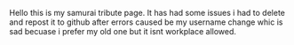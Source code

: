 Hello this is my samurai tribute page.
It has had some issues i had to delete and repost it to github after errors caused be my username change whic is sad becuase i prefer my old one but it isnt workplace allowed.